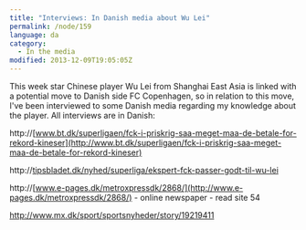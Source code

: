 ```yaml
---
title: "Interviews: In Danish media about Wu Lei"
permalink: /node/159
language: da
category:
  - In the media
modified: 2013-12-09T19:05:05Z
---
```


This week star Chinese player Wu Lei from Shanghai East Asia is linked with a potential move to Danish side FC Copenhagen, so in relation to this move, I've been interviewed to some Danish media regarding my knowledge about the player. All interviews are in Danish:

http://[www.bt.dk/superligaen/fck-i-priskrig-saa-meget-maa-de-betale-for-rekord-kineser](http://www.bt.dk/superligaen/fck-i-priskrig-saa-meget-maa-de-betale-for-rekord-kineser)

http://[tipsbladet.dk/nyhed/superliga/ekspert-fck-passer-godt-til-wu-lei](http://tipsbladet.dk/nyhed/superliga/ekspert-fck-passer-godt-til-wu-lei)

http://[www.e-pages.dk/metroxpressdk/2868/](http://www.e-pages.dk/metroxpressdk/2868/) - online newspaper - read site 54

<http://www.mx.dk/sport/sportsnyheder/story/19219411>
